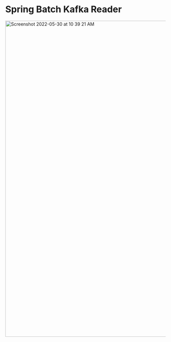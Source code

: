 # Spring Batch Kafka Reader

<img width="995" alt="Screenshot 2022-05-30 at 10 39 21 AM" src="https://user-images.githubusercontent.com/54174687/170920955-b81e546c-6405-4a2e-b8bc-08b2e444bbb1.png">
